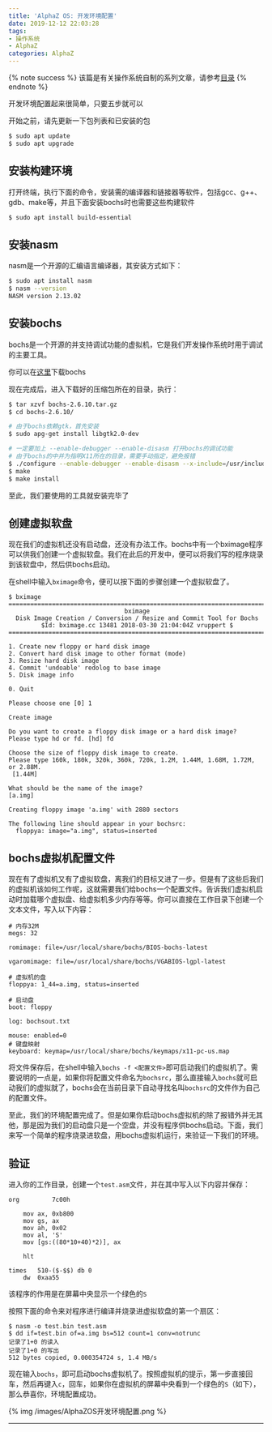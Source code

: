 ```yaml
---
title: 'AlphaZ OS: 开发环境配置'
date: 2019-12-12 22:03:28
tags:
- 操作系统
- AlphaZ
categories: AlphaZ
---
```


{% note success %}
该篇是有关操作系统自制的系列文章，请参考[目录](/AlphaZ/)
{% endnote %}

开发环境配置起来很简单，只要五步就可以

开始之前，请先更新一下包列表和已安装的包

```bash
$ sudo apt update
$ sudo apt upgrade
```

## 安装构建环境

打开终端，执行下面的命令，安装需的编译器和链接器等软件，包括gcc、g++、gdb、make等，并且下面安装bochs时也需要这些构建软件

```bash
$ sudo apt install build-essential
```

## 安装nasm

nasm是一个开源的汇编语言编译器，其安装方式如下：

```bash
$ sudo apt install nasm
$ nasm --version
NASM version 2.13.02
```

## 安装bochs

bochs是一个开源的并支持调试功能的虚拟机，它是我们开发操作系统时用于调试的主要工具。

你可以在[这里](https://sourceforge.net/projects/bochs/files/bochs/2.6.10/bochs-2.6.10.tar.gz/download)下载bochs

现在完成后，进入下载好的压缩包所在的目录，执行：

```bash
$ tar xzvf bochs-2.6.10.tar.gz
$ cd bochs-2.6.10/

# 由于bochs依赖gtk，首先安装
$ sudo apg-get install libgtk2.0-dev

# 一定要加上 --enable-debugger --enable-disasm 打开bochs的调试功能
# 由于bochs的中并为指明X11所在的目录，需要手动指定，避免报错
$ ./configure --enable-debugger --enable-disasm --x-include=/usr/include/X11 --x-lib=/usr/lib/x11
$ make
$ make install
```

至此，我们要使用的工具就安装完毕了


## 创建虚拟软盘

现在我们的虚拟机还没有启动盘，还没有办法工作。bochs中有一个bximage程序可以供我们创建一个虚拟软盘。我们在此后的开发中，便可以将我们写的程序烧录到该软盘中，然后供bochs启动。


在shell中输入`bximage`命令，便可以按下面的步骤创建一个虚拟软盘了。
```
$ bximage 
========================================================================
                                bximage
  Disk Image Creation / Conversion / Resize and Commit Tool for Bochs
         $Id: bximage.cc 13481 2018-03-30 21:04:04Z vruppert $
========================================================================

1. Create new floppy or hard disk image
2. Convert hard disk image to other format (mode)
3. Resize hard disk image
4. Commit 'undoable' redolog to base image
5. Disk image info

0. Quit

Please choose one [0] 1

Create image

Do you want to create a floppy disk image or a hard disk image?
Please type hd or fd. [hd] fd

Choose the size of floppy disk image to create.
Please type 160k, 180k, 320k, 360k, 720k, 1.2M, 1.44M, 1.68M, 1.72M, or 2.88M.
 [1.44M] 

What should be the name of the image?
[a.img] 

Creating floppy image 'a.img' with 2880 sectors

The following line should appear in your bochsrc:
  floppya: image="a.img", status=inserted
```

## bochs虚拟机配置文件

现在有了虚拟机又有了虚拟软盘，离我们的目标又进了一步。但是有了这些后我们的虚拟机该如何工作呢，这就需要我们给bochs一个配置文件。告诉我们虚拟机启动时加载哪个虚拟盘、给虚拟机多少内存等等。你可以直接在工作目录下创建一个文本文件，写入以下内容：

```
# 内存32M
megs: 32

romimage: file=/usr/local/share/bochs/BIOS-bochs-latest

vgaromimage: file=/usr/local/share/bochs/VGABIOS-lgpl-latest

# 虚拟机的盘
floppya: 1_44=a.img, status=inserted

# 启动盘
boot: floppy

log: bochsout.txt

mouse: enabled=0
# 键盘映射
keyboard: keymap=/usr/local/share/bochs/keymaps/x11-pc-us.map
```

将文件保存后，在shell中输入`bochs -f <配置文件>`即可启动我们的虚拟机了。需要说明的一点是，如果你将配置文件命名为`bochsrc`，那么直接输入`bochs`就可启动我们的虚拟就了，bochs会在当前目录下自动寻找名叫`bochsrc`的文件作为自己的配置文件。


至此，我们的环境配置完成了。但是如果你启动bochs虚拟机的除了报错外并无其他，那是因为我们的启动盘只是一个空盘，并没有程序供bochs启动。下面，我们来写一个简单的程序烧录进软盘，用bochs虚拟机运行，来验证一下我们的环境。

## 验证

进入你的工作目录，创建一个`test.asm`文件，并在其中写入以下内容并保存：

```
org         7c00h

    mov	ax, 0xb800
	mov	gs, ax
	mov	ah, 0x02
	mov	al, 'S'
	mov	[gs:((80*10+40)*2)], ax

	hlt

times	510-($-$$) db 0
	dw	0xaa55
```

该程序的作用是在屏幕中央显示一个绿色的`S`

按照下面的命令来对程序进行编译并烧录进虚拟软盘的第一个扇区：

```
$ nasm -o test.bin test.asm 
$ dd if=test.bin of=a.img bs=512 count=1 conv=notrunc 
记录了1+0 的读入
记录了1+0 的写出
512 bytes copied, 0.000354724 s, 1.4 MB/s
```

现在输入`bochs`，即可启动bochs虚拟机了。按照虚拟机的提示，第一步直接回车，然后再键入`c`，回车，如果你在虚拟机的屏幕中央看到一个绿色的`S`（如下），那么恭喜你，环境配置成功。

{% img /images/AlphaZOS开发环境配置.png %}

---